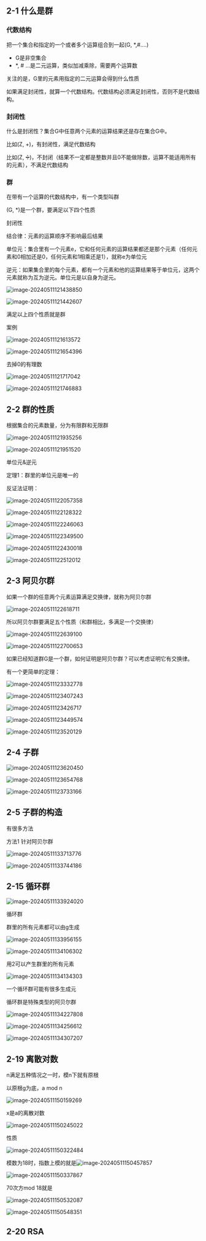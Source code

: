 ## 2-1 什么是群

### 代数结构

把一个集合和指定的一个或者多个运算组合到一起(G, *,#....)

- G是非空集合
- *, # ...是二元运算，类似加减乘除，需要两个运算数

关注的是，G里的元素用指定的二元运算会得到什么性质

如果满足封闭性，就算一个代数结构。代数结构必须满足封闭性，否则不是代数结构。

### 封闭性

什么是封闭性？集合G中任意两个元素的运算结果还是存在集合G中。

比如(Z, +)，有封闭性，满足代数结构

比如(Z, ➗)，不封闭（结果不一定都是整数并且0不能做除数，运算不能适用所有的元素），不满足代数结构

### 群

在带有一个运算的代数结构中，有一个类型叫群

(G, *)是一个群，要满足以下四个性质

封闭性

结合律：元素的运算顺序不影响最后结果

单位元：集合里有一个元素e，它和任何元素的运算结果都还是那个元素（任何元素和0相加还是0，任何元素和1相乘还是1），就称e为单位元

逆元：如果集合里的每个元素，都有一个元素和他的运算结果等于单位元，这两个元素就称为互为逆元。单位元是以自身为逆元。

![image-20240511121438850](assets\image-20240511121438850.png)

![image-20240511121442607](assets\image-20240511121442607.png)

满足以上四个性质就是群

案例

![image-20240511121613572](assets\image-20240511121613572.png)

![image-20240511121654396](assets\image-20240511121654396.png)

去掉0的有理数

![image-20240511121717042](assets\image-20240511121717042.png)

![image-20240511121746883](assets\image-20240511121746883.png)

## 2-2 群的性质

根据集合的元素数量，分为有限群和无限群

![image-20240511121935256](assets\image-20240511121935256.png)

![image-20240511121951520](assets\image-20240511121951520.png)

单位元&逆元

定理1：群里的单位元是唯一的

反证法证明：

![image-20240511122057358](assets\image-20240511122057358.png)

![image-20240511122128322](assets\image-20240511122128322.png)

![image-20240511122246063](assets\image-20240511122246063.png)



![image-20240511122349500](assets\image-20240511122349500.png)

![image-20240511122430018](assets\image-20240511122430018.png)

![image-20240511122512012](assets\image-20240511122512012.png)



## 2-3 阿贝尔群

如果一个群的任意两个元素运算满足交换律，就称为阿贝尔群

![image-20240511122618711](assets\image-20240511122618711.png)

所以阿贝尔群要满足五个性质（和群相比，多满足一个交换律）

![image-20240511122639100](assets\image-20240511122639100.png)



![image-20240511122700653](assets\image-20240511122700653.png)

如果已经知道群G是一个群，如何证明是阿贝尔群？可以考虑证明它有交换律。

有一个更简单的定理：

![image-20240511123332778](assets\image-20240511123332778.png)

![image-20240511123407243](assets\image-20240511123407243.png)

![image-20240511123426717](assets\image-20240511123426717.png)

![image-20240511123449574](assets\image-20240511123449574.png)

![image-20240511123520129](assets\image-20240511123520129.png)



## 2-4 子群

![image-20240511123620450](assets\image-20240511123620450.png)

![image-20240511123654768](assets\image-20240511123654768.png)

![image-20240511123733166](assets\image-20240511123733166.png)



## 2-5 子群的构造

有很多方法

方法1 针对阿贝尔群

![image-20240511133713776](assets\image-20240511133713776.png)

![image-20240511133744186](D:\Workplace\github\soni_notes\docs\大学笔记\ust\cryptography\assets\image-20240511133744186.png)





## 2-15 循环群

![image-20240511133924020](D:\Workplace\github\soni_notes\docs\大学笔记\ust\cryptography\assets\image-20240511133924020.png)

循环群

群里的所有元素都可以由g生成

![image-20240511133956155](D:\Workplace\github\soni_notes\docs\大学笔记\ust\cryptography\assets\image-20240511133956155.png)

![image-20240511134106302](D:\Workplace\github\soni_notes\docs\大学笔记\ust\cryptography\assets\image-20240511134106302.png)

用2可以产生群里的所有元素

![image-20240511134134303](D:\Workplace\github\soni_notes\docs\大学笔记\ust\cryptography\assets\image-20240511134134303.png)

一个循环群可能有很多生成元

循环群是特殊类型的阿贝尔群

![image-20240511134227808](D:\Workplace\github\soni_notes\docs\大学笔记\ust\cryptography\assets\image-20240511134227808.png)

![image-20240511134256612](D:\Workplace\github\soni_notes\docs\大学笔记\ust\cryptography\assets\image-20240511134256612.png)

![image-20240511134307207](D:\Workplace\github\soni_notes\docs\大学笔记\ust\cryptography\assets\image-20240511134307207.png)

## 2-19 离散对数

n满足五种情况之一时，模n下就有原根

以原根g为底，a mod n

![image-20240511150159269](D:\Workplace\github\soni_notes\docs\大学笔记\ust\cryptography\assets\image-20240511150159269.png)

x是a的离散对数

![image-20240511150245022](D:\Workplace\github\soni_notes\docs\大学笔记\ust\cryptography\assets\image-20240511150245022.png)

性质

![image-20240511150322484](D:\Workplace\github\soni_notes\docs\大学笔记\ust\cryptography\assets\image-20240511150322484.png)

模数为18时，指数上模的就是![image-20240511150457857](D:\Workplace\github\soni_notes\docs\大学笔记\ust\cryptography\assets\image-20240511150457857.png)

![image-20240511150337867](D:\Workplace\github\soni_notes\docs\大学笔记\ust\cryptography\assets\image-20240511150337867.png)

70次方mod 18就是



![image-20240511150532087](D:\Workplace\github\soni_notes\docs\大学笔记\ust\cryptography\assets\image-20240511150532087.png)

![image-20240511150548351](D:\Workplace\github\soni_notes\docs\大学笔记\ust\cryptography\assets\image-20240511150548351.png)





## 2-20 RSA